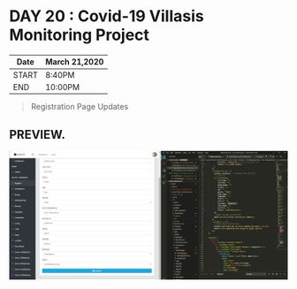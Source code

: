 # DAY 20 : Covid-19 Villasis Monitoring Project

| Date | March 21,2020 |
| ------ | ------ |
| START |8:40PM |
| END | 10:00PM |

> Registration Page Updates

## PREVIEW.
![Preview](Untitled.jpg)
